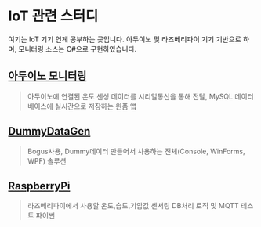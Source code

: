 # IoT 관련 스터디
여기는 IoT 기기 연계 공부하는 곳입니다.
아두이노 및 라즈베리파이 기기 기반으로 하며, 모니터링 소스는 C#으로 구현하였습니다.

## [아두이노 모니터링](https://github.com/hugoMGSung/StudyIoT/tree/master/ArduinoMonitoring)
> 아두이노에 연결된 온도 센싱 데이터를 시리얼통신을 통해 전달, MySQL 데이터베이스에 실시간으로 저장하는 윈폼 앱

## [DummyDataGen](https://github.com/hugoMGSung/StudyIoT/tree/master/DummyDataGen)
> Bogus사용, Dummy데이터 만들어서 사용하는 전체(Console, WinForms, WPF) 솔루션

## [RaspberryPi](https://github.com/hugoMGSung/StudyIoT/tree/master/RaspberryPi)
> 라즈베리파이에서 사용할 온도,습도,기압값 센서링 DB처리 로직 및 MQTT 테스트 파이썬 
